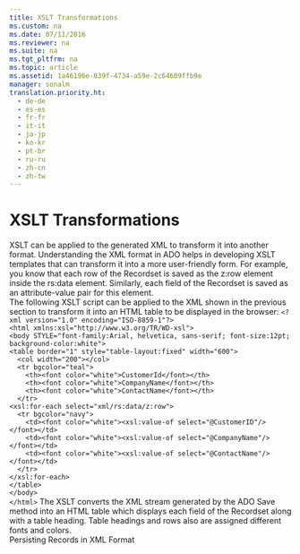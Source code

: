 ```yaml
---
title: XSLT Transformations
ms.custom: na
ms.date: 07/11/2016
ms.reviewer: na
ms.suite: na
ms.tgt_pltfrm: na
ms.topic: article
ms.assetid: 1a46196e-839f-4734-a59e-2c64609ffb9e
manager: sonalm
translation.priority.ht: 
  - de-de
  - es-es
  - fr-fr
  - it-it
  - ja-jp
  - ko-kr
  - pt-br
  - ru-ru
  - zh-cn
  - zh-tw
---
```

# XSLT Transformations
<?xml version="1.0" encoding="utf-8"?>
<developerConceptualDocument xmlns="http://ddue.schemas.microsoft.com/authoring/2003/5" xmlns:xlink="http://www.w3.org/1999/xlink" xmlns:xsi="http://www.w3.org/2001/XMLSchema-instance" xsi:schemaLocation="http://ddue.schemas.microsoft.com/authoring/2003/5 http://dduestorage.blob.core.windows.net/ddueschema/developer.xsd">
  <introduction>
    <para>XSLT can be applied to the generated XML to transform it into another format. Understanding the XML format in ADO helps in developing XSLT templates that can transform it into a more user-friendly form.</para>
    <para>For example, you know that each row of the Recordset is saved as the z:row element inside the rs:data element. Similarly, each field of the Recordset is saved as an attribute-value pair for this element.</para>
  </introduction>
  <section>
    <title>Remarks</title>
    <content>
      <para>The following XSLT script can be applied to the XML shown in the previous section to transform it into an HTML table to be displayed in the browser:</para>
      <code>&lt;?xml version="1.0" encoding="ISO-8859-1"?&gt;
&lt;html xmlns:xsl="http://www.w3.org/TR/WD-xsl"&gt;
&lt;body STYLE="font-family:Arial, helvetica, sans-serif; font-size:12pt; background-color:white"&gt;
&lt;table border="1" style="table-layout:fixed" width="600"&gt;
  &lt;col width="200"&gt;&lt;/col&gt;
  &lt;tr bgcolor="teal"&gt;
    &lt;th&gt;&lt;font color="white"&gt;CustomerId&lt;/font&gt;&lt;/th&gt;
    &lt;th&gt;&lt;font color="white"&gt;CompanyName&lt;/font&gt;&lt;/th&gt;
    &lt;th&gt;&lt;font color="white"&gt;ContactName&lt;/font&gt;&lt;/th&gt;
  &lt;/tr&gt;
&lt;xsl:for-each select="xml/rs:data/z:row"&gt;
  &lt;tr bgcolor="navy"&gt;
    &lt;td&gt;&lt;font color="white"&gt;&lt;xsl:value-of select="@CustomerID"/&gt;&lt;/font&gt;&lt;/td&gt;
    &lt;td&gt;&lt;font color="white"&gt;&lt;xsl:value-of select="@CompanyName"/&gt;&lt;/font&gt;&lt;/td&gt;
    &lt;td&gt;&lt;font color="white"&gt;&lt;xsl:value-of select="@ContactName"/&gt;&lt;/font&gt;&lt;/td&gt; 
  &lt;/tr&gt;
&lt;/xsl:for-each&gt;
&lt;/table&gt;
&lt;/body&gt;
&lt;/html&gt;</code>
      <para>The XSLT converts the XML stream generated by the ADO Save method into an HTML table which displays each field of the Recordset along with a table heading. Table headings and rows also are assigned different fonts and colors.</para>
    </content>
  </section>
  <relatedTopics>
<link xlink:href="f3113ec4-ae31-428f-89c6-bc1024f128ea">Persisting Records in XML Format</link>
</relatedTopics>
</developerConceptualDocument>